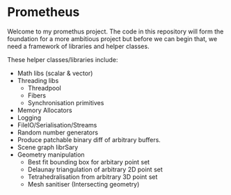 # Prometheus

Welcome to my promethus project. The code in this repository will form the foundation for a more ambitious project but before we can begin that, we need a framework of libraries and helper classes.

These helper classes/libraries include:
* Math libs (scalar & vector)
* Threading libs
  * Threadpool
  * Fibers
  * Synchronisation primitives
* Memory Allocators
* Logging
* FileIO/Serialisation/Streams
* Random number generators
* Produce patchable binary diff of arbitrary buffers.
* Scene graph librSary
* Geometry manipulation
  * Best fit bounding box for arbitary point set
  * Delaunay triangulation of arbitrary 2D point set
  * Tetrahedralisation from arbitrary 3D point set
  * Mesh sanitiser (Intersecting geometry)